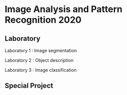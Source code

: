 # Image Analysis and Pattern Recognition 2020

## Laboratory
Laboratory 1 : Image segmentation  


Laboratory 2 : Object description   


Laboratory 3 : Image classification   

## Special Project



